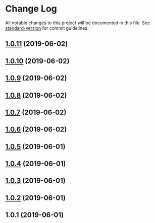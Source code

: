 # Change Log

All notable changes to this project will be documented in this file. See [standard-version](https://github.com/conventional-changelog/standard-version) for commit guidelines.

<a name="1.0.11"></a>
## [1.0.11](https://github.com/anasceym/node-prom2json/compare/v1.0.2...v1.0.11) (2019-06-02)



<a name="1.0.10"></a>
## [1.0.10](https://github.com/anasceym/node-prom2json/compare/v1.0.9...v1.0.10) (2019-06-02)



<a name="1.0.9"></a>
## [1.0.9](https://github.com/anasceym/node-prom2json/compare/v1.0.8...v1.0.9) (2019-06-02)



<a name="1.0.8"></a>
## [1.0.8](https://github.com/anasceym/node-prom2json/compare/v1.0.7...v1.0.8) (2019-06-02)



<a name="1.0.7"></a>
## [1.0.7](https://github.com/anasceym/node-prom2json/compare/v1.0.6...v1.0.7) (2019-06-02)



<a name="1.0.6"></a>
## [1.0.6](https://github.com/anasceym/node-prom2json/compare/v1.0.5...v1.0.6) (2019-06-02)



<a name="1.0.5"></a>
## [1.0.5](https://github.com/anasceym/node-prom2json/compare/v1.0.3...v1.0.5) (2019-06-01)



<a name="1.0.4"></a>
## [1.0.4](https://github.com/anasceym/node-prom2json/compare/v1.0.3...v1.0.4) (2019-06-01)



<a name="1.0.3"></a>
## [1.0.3](https://github.com/anasceym/node-prom2json/compare/v1.0.2...v1.0.3) (2019-06-01)



<a name="1.0.2"></a>
## [1.0.2](https://github.com/anasceym/node-prom2json/compare/v1.0.1...v1.0.2) (2019-06-01)



<a name="1.0.1"></a>
## 1.0.1 (2019-06-01)

